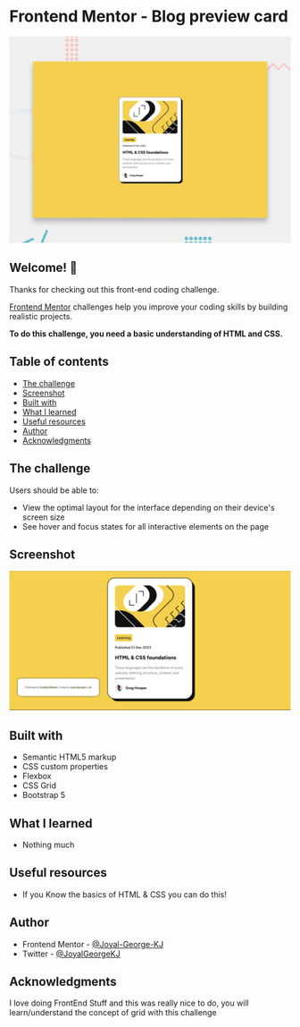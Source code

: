 # Frontend Mentor - Blog preview card

![Design preview for the Blog preview card coding challenge](./design/desktop-preview.jpg)

## Welcome! 👋

Thanks for checking out this front-end coding challenge.

[Frontend Mentor](https://www.frontendmentor.io) challenges help you improve your coding skills by building realistic projects.

**To do this challenge, you need a basic understanding of HTML and CSS.**

## Table of contents
- [The challenge](#the-challenge)
- [Screenshot](#screenshot)
- [Built with](#built-with)
- [What I learned](#what-i-learned)
- [Useful resources](#useful-resources)
- [Author](#author)
- [Acknowledgments](#acknowledgments)


## The challenge

Users should be able to:

- View the optimal layout for the interface depending on their device's screen size
- See hover and focus states for all interactive elements on the page

## Screenshot

![](./assets/images/Screenshot.png)

## Built with

- Semantic HTML5 markup
- CSS custom properties
- Flexbox
- CSS Grid
- Bootstrap 5

## What I learned

 - Nothing much

## Useful resources

- If you Know the basics of HTML & CSS you can do this! 

## Author

- Frontend Mentor - [@Joyal-George-KJ](https://www.frontendmentor.io/profile/Joyal-George-KJ)
- Twitter - [@JoyalGeorgeKJ](https://www.twitter.com/JoyalGeorgeKJ)

## Acknowledgments

I love doing FrontEnd Stuff and this was really nice to do, you will learn/understand the concept of grid with this challenge
